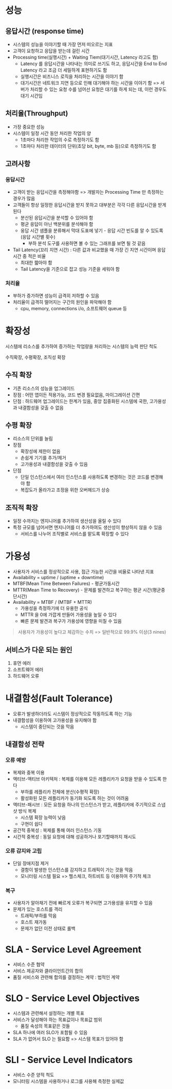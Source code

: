 # 성능
## 응답시간 (response time)
- 시스템의 성능을 이야기할 때 가장 먼저 떠오르는 지표
- 고객이 요청하고 응답을 받는데 걸린 시간
- Processing time(실행시간) + Waiting Tiem(대기시간, Latency 라고도 함)
   - Latency 를 응답시간을 나타내는 의미로 쓰기도 하고, 응답시간을 End to End Latency 라고 조금 더 세밀하게 표현하기도 함
   - 실행시간은 비즈니스 로직을 처리하는 시간을 이야기 함
   - 대기시간은 네트워크 지연 등으로 인해 대기해야 하는 시간을 이야기 함 => 서버가 처리할 수 있는 요청 수를 넘어선 요청은 대기를 하게 되는 데, 이런 경우도 대기 시간임

## 처리율(Throughput)
- 가장 중요한 성능
- 시스템이 일정 시간 동안 처리한 작업의 양
  - 1초마다 처리한 작업의 수로 측정하기도 함
  - 1초마다 처리한 데이터의 단위(초당 bit, byte, mb 등)으로 측정하기도 함

## 고려사항
### 응답시간
  - 고객이 받는 응답시간을 측정해야함 => 개발자는 Processing Time 만 측정하는 경우가 많음
  - 고객들이 항상 일정한 응답시간을 받지 못하고 대부분은 각각 다른 응답시간을 받게 된다
    - 분산된 응답시간을 분석할 수 있어야 함
    - 평균 응답이 아닌 백분위를 분석해야 함
    - 웅답 시간 샘플을 분류해서 막대 도표에 넣기 - 응답 시간 빈도를 알 수 있도록(응답 시간별 횟수)
      - 부하 분석 도구를 사용하면 볼 수 있는 그래프를 보면 될 것 같음
  - Tail Latency(꼬리 지연 시간) : 다른 값과 비교했을 때 가장 긴 지연 시간이며 응답 시간 중 적은 비율
    - 최대한 짧아야 함
    - Tail Latency을 기준으로 잡고 성능 기준을 세워야 함

### 처리율
  - 부하가 증가하면 성능이 급격히 저하할 수 있음
  - 처리율이 급격히 떨어지는 구간의 원인을 파악해야 함
    - cpu, memory, connections i/o, 소프트웨어 queue 등

# 확장성
시스템에 리소스를 추가하여 증가하는 작업량을 처리하는 시스템의 능력 판단 척도

수직확장, 수평확장, 조직성 확장

## 수직 확장
- 기존 리소스의 성능을 업그레이드
- 장점 : 어떤 앱이든 적용가능, 코드 변경 필요없음, 마이그레이션 간편
- 단점 : 하드웨어 업그레이드는 한계가 있음, 중앙 집중화된 시스템에 국한, 고가용성과 내결함성을 갖출 수 없음

## 수평 확장
- 리소스의 단위를 늘림
- 장점
  - 확장성에 제한이 없음
  - 손쉽게 기기를 추가/제거
  - 고가용성과 내결함성을 갖출 수 있음
- 단점
  - 단일 인스턴스에서 여러 인스턴스를 사용하도록 변경하는 것은 코드를 변경해야 함
  - 복잡도가 올라가고 조정을 위한 오버헤드가 상승

## 조직적 확장
- 일정 수까지는 엔지니어를 추가하여 생산성을 올릴 수 있다
- 특정 규모를 넘어서면 엔지니어를 더 추가하여도 생산성이 향상하지 않을 수 있음
  - 서비스를 나누어 조직별로 서비스를 맡도록 확장할 수 있다

# 가용성
- 사용자가 서비스를 정상적으로 사용, 접근 가능한 시간을 비율로 나타낸 지표
- Availability = uptime / (uptime + downtime)
- MTBF(Mean Time Between Failures) - 평균가동시간
- MTTR(Mean Time to Recovery) - 문제를 발견하고 복구하는 평균 시간(평균중단시간)
- Availability = MTBF / (MTBF + MTTR)
  - 가용성을 측정하기에 더 유용한 공식
  - MTTR 을 0에 가깝게 만들어 가용성을 높일 수 있다
  - 빠른 문제 발견과 복구가 가용성에 영향을 미칠 수 있음

> 사용자가 가용성이 높다고 체감하는 수치 => 일반적으로 99.9% 이상(3 nines)

## 서비스가 다운 되는 원인
1. 휴먼 에러
2. 소프트웨어 에러
3. 하드웨어 오류

# 내결함성(Fault Tolerance)
- 오류가 발생하더라도 시스템이 정상적으로 작동하도록 하는 기능
- 내결함성을 이용하여 고가용성을 유지해야 함
  - 시스템이 중단되는 것을 막음

## 내결함성 전략
### 오류 예방
- 복제와 중복 이용
- 액티브-액티브 아키텍처 : 복제를 이용해 모든 레플리카가 요청을 받을 수 있도록 한다
  - 부하를 레플리카 전체에 분산(수평적 확장)
  - 활성화된 모든 레플리카가 동기화 되도록 하는 것이 어려움
- 액티브-패시브 : 모든 요청을 하나의 인스턴스가 받고, 레플리카에 주기적으로 스냅샷 방식 복제
  - 시스템 확장 능력이 낮음
  - 구현이 쉽다
- 공간적 중복성 : 복제를 통해 여러 인스턴스 기동
- 시간적 중복성 : 동일 요청에 대해 성공하거나 포기할때까지 재시도

### 오류 감지와 고립
- 단일 장애지점 제거
  - 결함이 발생한 인스턴스를 감지하고 트래픽이 가는 것을 막음
  - 모니터링 시스템 필요 => 헬스체크, 하트비트 등 이용하여 주기적 체크

### 복구
- 사용자가 알아채기 전에 빠르게 오류가 복구되면 고가용성을 유지할 수 있음
- 문제가 있는 호스트를 격리
  - 트래픽/부하를 막음
  - 호스트 재가동
  - 문제가 없던 이전 상태로 롤백

# SLA - Service Level Agreement
- 서비스 수준 협약
- 서비스 제공자와 클라이언트간의 합의
- 품질 서비스와 관련해 합의를 결정하는 계약 : 법적인 계약

# SLO - Service Level Objectives
- 시스템과 관련해서 설정하는 개별 목표
- 서비스가 달성해야 하는 목표값이나 목표값 범위
  - 품질 속성의 목표같은 것들
- SLA 하나에 여러 SLO가 포함될 수 있음
- SLA 가 없어서 SLO 는 필요함 => 시스템 목표가 있어야 함

# SLI - Service Level Indicators
- 서비스 수준 양적 척도
- 모니터링 시스템을 사용하거나 로그를 사용해 측정한 실제값

